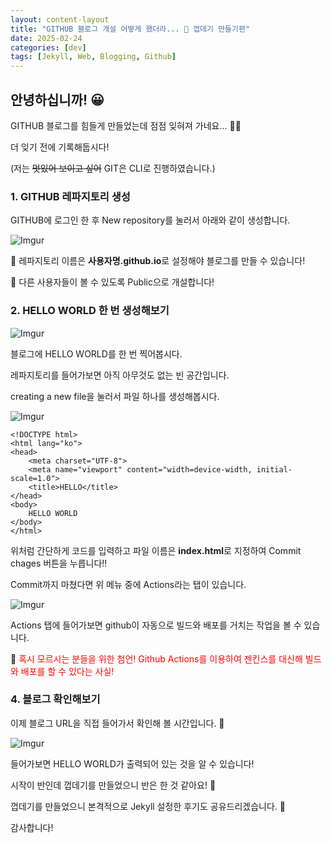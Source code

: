 ```yaml
---
layout: content-layout
title: "GITHUB 블로그 개설 어떻게 했더라... 🤨 껍데기 만들기편"
date: 2025-02-24
categories: [dev]
tags: [Jekyll, Web, Blogging, Github]
---
```


## **안녕하십니까! 😀**

GITHUB 블로그를 힘들게 만들었는데 점점 잊혀져 가네요... 😶‍🌫️

더 잊기 전에 기록해둡시다!

(저는 ~~멋있어 보이고 싶어~~ GIT은 CLI로 진행하였습니다.)

### 1. GITHUB 레파지토리 생성

GITHUB에 로그인 한 후 New repository를 눌러서 아래와 같이 생성합니다.

![Imgur](https://i.imgur.com/I42yE66.png)

📢 레파지토리 이름은 **사용자명.github.io**로 설정해야 블로그를 만들 수 있습니다!

📢 다른 사용자들이 볼 수 있도록 Public으로 개설합니다!

### 2. HELLO WORLD 한 번 생성해보기

![Imgur](https://i.imgur.com/3k3Lfrc.png)

블로그에 HELLO WORLD를 한 번 찍어봅시다.

레파지토리를 들어가보면 아직 아무것도 없는 빈 공간입니다.

creating a new file을 눌러서 파일 하나를 생성해봅시다.

![Imgur](https://i.imgur.com/FECrsbC.png)

```
<!DOCTYPE html>
<html lang="ko">
<head>
    <meta charset="UTF-8">
    <meta name="viewport" content="width=device-width, initial-scale=1.0">
    <title>HELLO</title>
</head>
<body>
    HELLO WORLD
</body>
</html>
```

위처럼 간단하게 코드를 입력하고 파일 이름은 **index.html**로 지정하여 Commit chages 버튼을 누릅니다!!

Commit까지 마쳤다면 위 메뉴 중에 Actions라는 탭이 있습니다.

![Imgur](https://i.imgur.com/RinWVpJ.png)

Actions 탭에 들어가보면 github이 자동으로 빌드와 배포를 거치는 작업을 볼 수 있습니다.

📌 <span style="color:red;">혹시 모르시는 분들을 위한 첨언! Github Actions를 이용하여 젠킨스를 대신해 빌드와 배포를 할 수 있다는 사실!</span>

### 4. 블로그 확인해보기

이제 블로그 URL을 직접 들어가서 확인해 볼 시간입니다. 🤤

![Imgur](https://i.imgur.com/2fMSMtJ.png)

들어가보면 HELLO WORLD가 출력되어 있는 것을 알 수 있습니다!

시작이 반인데 껍데기를 만들었으니 반은 한 것 같아요! 🥲

껍데기를 만들었으니 본격적으로 Jekyll 설정한 후기도 공유드리겠습니다. 🥰

감사합니다!